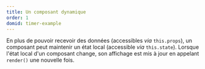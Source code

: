 ```yaml
---
title: Un composant dynamique
order: 1
domid: timer-example
---
```


En plus de pouvoir recevoir des données (accessibles *via* `this.props`), un composant peut maintenir un état local (accessible *via* `this.state`). Lorsque l'état local d'un composant change, son affichage est mis à jour en appelant `render()` une nouvelle fois.
